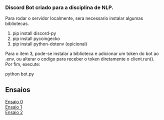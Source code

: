 ### Discord Bot criado para a disciplina de NLP.  ###  

Para rodar o servidor localmente, sera necessario instalar algumas bibliotecas.  
  
  1. pip install discord-py    
  2. pip install pycoingecko  
  3. pip install python-dotenv (opicional)
  
Para o item 3, pode-se instalar a biblioteca e adicionar um token do bot ao .env, ou alterar o codigo para receber o token diretamente o client.run().  
Por fim, execute:
   
   python bot.py

## Ensaios  ##  
[Ensaio 0](https://github.com/murilomenezes1/DiscordBot/blob/master/ensaio_0.md)  
[Ensaio 1](https://github.com/murilomenezes1/DiscordBot/blob/master/ensaio_1.md)  
[Ensaio 2](https://github.com/murilomenezes1/DiscordBot/blob/master/ensaio_2.md)  
